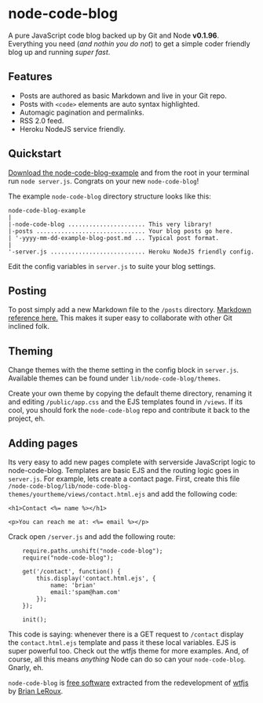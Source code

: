 node-code-blog
===

A pure JavaScript code blog backed up by Git and Node **v0.1.96**. Everything you need (_and nothin you do not_) to get a simple coder friendly blog up and running _super fast_.

Features
---

- Posts are authored as basic Markdown and live in your Git repo.
- Posts with `<code>` elements are auto syntax highlighted.
- Automagic pagination and permalinks.
- RSS 2.0 feed.
- Heroku NodeJS service friendly.

Quickstart
---

[Download the node-code-blog-example](http://github.com/brianleroux/node-code-blog-example) and from the root in your terminal run `node server.js`. Congrats on your new `node-code-blog`! 

The example `node-code-blog` directory structure looks like this:

    node-code-blog-example
    |
    |-node-code-blog ...................... This very library!
    |-posts ............................... Your blog posts go here.
    | '-yyyy-mm-dd-example-blog-post.md ... Typical post format.
    |
    '-server.js ........................... Heroku NodeJS friendly config.

Edit the config variables in `server.js` to suite your blog settings.

Posting
---

To post simply add a new Markdown file to the `/posts` directory. [Markdown reference here.](http://daringfireball.net/projects/markdown/) This makes it super easy to collaborate with other Git inclined folk.

Theming
---

Change themes with the theme setting in the config block in `server.js`. Available themes can be found under `lib/node-code-blog/themes`. 

Create your own theme by copying the default theme directory, renaming it and editing `/public/app.css` and the EJS templates found in `/views`. If its cool, you should fork the `node-code-blog` repo and contribute it back to the project, eh.

Adding pages
---
Its very easy to add new pages complete with serverside JavaScript logic to node-code-blog. Templates are basic EJS and the routing logic goes in `server.js`. For example, lets create a contact page. First, create this file `/node-code-blog/lib/node-code-blog-themes/yourtheme/views/contact.html.ejs` and add the following code:

    <h1>Contact <%= name %></h1>
    
    <p>You can reach me at: <%= email %></p>

Crack open `/server.js` and add the following route:

        require.paths.unshift("node-code-blog");
        require("node-code-blog");
        
        get('/contact', function() {
            this.display('contact.html.ejs', {
                name: 'brian'
                email:'spam@ham.com'
            });
        });
        
        init();
        
This code is saying: whenever there is a GET request to `/contact` display the `contact.html.ejs` template and pass it these local variables. EJS is super powerful too. Check out the wtfjs theme for more examples. And, of course, all this means _anything_ Node can do so can your `node-code-blog`. Gnarly, eh.

`node-code-blog` is [free software](http://wtfjs.com/license) extracted from the redevelopment of [wtfjs](http://wtfjs.com) by [Brian LeRoux](http://twitter.com/brianleroux).